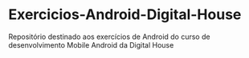 # Exercicios-Android-Digital-House
Repositório destinado aos exercícios de Android do curso de desenvolvimento Mobile Android da Digital House
